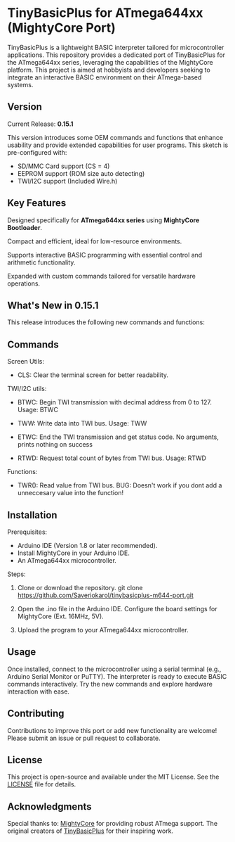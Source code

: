 # TinyBasicPlus for ATmega644xx (MightyCore Port)

TinyBasicPlus is a lightweight BASIC interpreter tailored for microcontroller applications. This repository provides a dedicated port of TinyBasicPlus for the ATmega644xx series, leveraging the capabilities of the MightyCore platform. This project is aimed at hobbyists and developers seeking to integrate an interactive BASIC environment on their ATmega-based systems.

## Version

Current Release: **0.15.1**

This version introduces some OEM commands and functions that enhance usability and provide extended capabilities for user programs.
This sketch is pre-configured with:
- SD/MMC Card support (CS = 4)
- EEPROM support (ROM size auto detecting)
- TWI/I2C support (Included Wire.h)

## Key Features

Designed specifically for **ATmega644xx series** using **MightyCore Bootloader**.

Compact and efficient, ideal for low-resource environments.

Supports interactive BASIC programming with essential control and arithmetic functionality.

Expanded with custom commands tailored for versatile hardware operations.

## What's New in 0.15.1

This release introduces the following new commands and functions:

## Commands

Screen Utils:
- CLS: Clear the terminal screen for better readability.

TWI/I2C utils:
- BTWC: Begin TWI transmission with decimal address from 0 to 127.
Usage: BTWC <addr>

- TWW: Write data into TWI bus.
Usage: TWW <data>

- ETWC: End the TWI transmission and get status code.
No arguments, prints nothing on success

- RTWD: Request total count of bytes from TWI bus.
Usage: RTWD <addr> <count>

Functions:
- TWR(): Read value from TWI bus.
BUG: Doesn't work if you dont add a unneccesary value into the function!

## Installation

Prerequisites:
- Arduino IDE (Version 1.8 or later recommended).
- Install MightyCore in your Arduino IDE.
- An ATmega644xx microcontroller.

Steps:

1. Clone or download the repository.
git clone https://github.com/Saveriokarol/tinybasicplus-m644-port.git

2. Open the .ino file in the Arduino IDE.
Configure the board settings for MightyCore (Ext. 16MHz, 5V).

3. Upload the program to your ATmega644xx microcontroller.

## Usage

Once installed, connect to the microcontroller using a serial terminal (e.g., Arduino Serial Monitor or PuTTY). The interpreter is ready to execute BASIC commands interactively. Try the new commands and explore hardware interaction with ease.

## Contributing

Contributions to improve this port or add new functionality are welcome! Please submit an issue or pull request to collaborate.

## License

This project is open-source and available under the MIT License. See the [LICENSE](./LICENSE) file for details.

## Acknowledgments

Special thanks to:
[MightyCore](https://github.com/MCUdude/MightyCore) for providing robust ATmega support.
The original creators of [TinyBasicPlus](https://github.com/BleuLlama/TinyBasicPlus) for their inspiring work.

